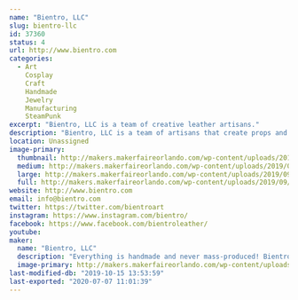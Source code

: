 ```yaml
---
name: "Bientro, LLC"
slug: bientro-llc
id: 37360
status: 4
url: http://www.bientro.com
categories:
  - Art
    Cosplay
    Craft
    Handmade
    Jewelry
    Manufacturing
    SteamPunk
excerpt: "Bientro, LLC is a team of creative leather artisans."
description: "Bientro, LLC is a team of artisans that create props and accessories from leather, high-grade gemstones and crystals, and bright aluminum for chainmaille jewelry."
location: Unassigned
image-primary:
  thumbnail: http://makers.makerfaireorlando.com/wp-content/uploads/2019/09/IMG_2826-150x150.jpg
  medium: http://makers.makerfaireorlando.com/wp-content/uploads/2019/09/IMG_2826-300x225.jpg
  large: http://makers.makerfaireorlando.com/wp-content/uploads/2019/09/IMG_2826-1024x768.jpg
  full: http://makers.makerfaireorlando.com/wp-content/uploads/2019/09/IMG_2826.jpg
website: http://www.bientro.com
email: info@bientro.com
twitter: https://twitter.com/bientroart
instagram: https://www.instagram.com/bientro/
facebook: https://www.facebook.com/bientroleather/
youtube: 
maker:
  name: "Bientro, LLC"
  description: "Everything is handmade and never mass-produced! Bientro, LLC are local leather artists at various shops in Central Florida. We create handcrafted leather goods and original art. We love steampunk and cosplayers and will work with you to create custom leather goods. Everything we make is unique and takes time to craft. At Bientro Leather, we use real leather, high-grade gemstones and crystals, and bright aluminum for the chainmaille jewelry."
  image-primary: http://makers.makerfaireorlando.com/wp-content/uploads/2019/09/Bientro_logo_FB500.jpg
last-modified-db: "2019-10-15 13:53:59"
last-exported: "2020-07-07 11:01:39"
---
```


